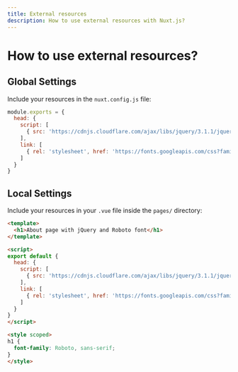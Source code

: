```yaml
---
title: External resources
description: How to use external resources with Nuxt.js?
---
```


# How to use external resources?

## Global Settings

Include your resources in the `nuxt.config.js` file:

```js
module.exports = {
  head: {
    script: [
      { src: 'https://cdnjs.cloudflare.com/ajax/libs/jquery/3.1.1/jquery.min.js' }
    ],
    link: [
      { rel: 'stylesheet', href: 'https://fonts.googleapis.com/css?family=Roboto' }
    ]
  }
}
```

## Local Settings

Include your resources in your `.vue` file inside the `pages/` directory:

```html
<template>
  <h1>About page with jQuery and Roboto font</h1>
</template>

<script>
export default {
  head: {
    script: [
      { src: 'https://cdnjs.cloudflare.com/ajax/libs/jquery/3.1.1/jquery.min.js' }
    ],
    link: [
      { rel: 'stylesheet', href: 'https://fonts.googleapis.com/css?family=Roboto' }
    ]
  }
}
</script>

<style scoped>
h1 {
  font-family: Roboto, sans-serif;
}
</style>
```
